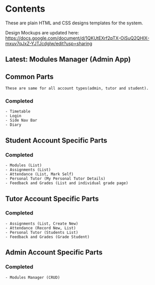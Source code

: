 # Contents

These are plain HTML and CSS designs templates for the system.

Design Mockups are updated here: https://docs.google.com/document/d/1QKUtEXrf2pTX-OiSuQ2QHIX-mxuv7qJxZ-YJTJcdglw/edit?usp=sharing

## Latest: Modules Manager (Admin App)

## Common Parts

    These are same for all account types(admin, tutor and student).

### Completed

    - Timetable
    - Login
    - Side Nav Bar
    - Diary

## Student Account Specific Parts

### Completed

    - Modules (List)
    - Assignments (List)
    - Attendance (List, Mark Self)
    - Personal Tutor (My Personal Tutor Details)
    - Feedback and Grades (List and individual grade page)

## Tutor Account Specific Parts

### Completed

    - Assignments (List, Create New)
    - Attendance (Record New, List)
    - Personal Tutor (Students List)
    - Feedback and Grades (Grade Student)

## Admin Account Specific Parts

### Completed

    - Modules Manager (CRUD)